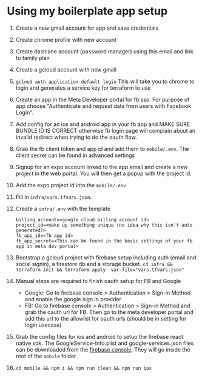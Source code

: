 # Using my boilerplate app setup

1. Create a new gmail account for app and save credentials
2. Create chrome profile with new account
3. Create dashlane account (password manager) using this email and link to family plan
4. Create a gcloud account with new gmail
5. `gcloud auth application-default login` This will take you to chrome to login and generates a service key for terraform to use
6. Create an app in the Meta Developer portal for fb sso. For purpose of app choose "Authenticate and request data from users with Facebook Login".
7. Add config for an ios and android app in your fb app and MAKE SURE BUNDLE ID IS CORRECT otherwise fb login page will complain about an invalid redirect when trying to do the oauth flow.
8. Grab the fb client token and app id and add them to `mobile/.env`. The client secret can be found in advanced settings
9. Signup for an expo account linked to the app email and create a new project in the web portal. You will then get a popup with the project id.
10. Add the expo project id into the `mobile/.env`
11. Fill in `infra/vars.tfvars.json`.
12. Create a `infra/.env` with the template

    ``` .env
    billing_account=<google cloud billing account id>
    project_id=<make up something unique (no idea why this isn't auto generated)>
    fb_app_id=<fb app id>
    fb_app_secret=<This can be found in the basic settings of your fb app in meta dev portal>
    ```

13. Bootstrap a gcloud project with firebase setup including auth (email and social signin), a firestore db and a storage bucket. `cd infra && terraform init && terraform apply -var-file="vars.tfvars.json"`
14. Manual steps are required to finish oauth setup for FB and Google
    - Google: Go to firebase console > Authentication > Sign-in Method and enable the google sign in provider
    - FB: Go to firebase console > Authentication > Sign-in Method and grab the oauth url for FB. Then go to the meta developer portal and add this url to the allowlist for oauth urls (should be in setting for login usecase)
15. Grab the config files for ios and android to setup the firebase react native sdk. The GoogleService-Info.plist and google-services.json files can be downloaded from the [firebase console](https://console.firebase.google.com). They will go inside the root of the `mobile` folder
16. `cd mobile && npm i && npm run clean && npm run ios`
